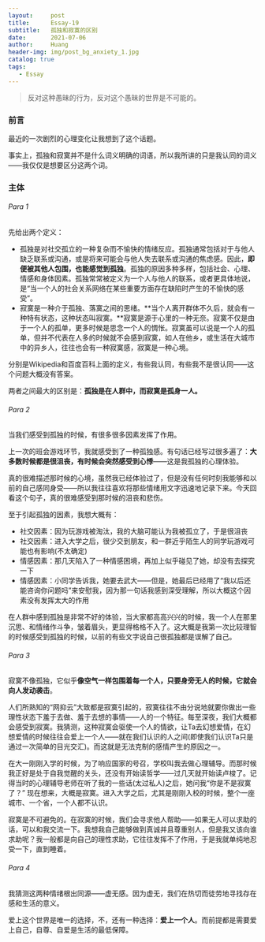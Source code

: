 ```yaml
---
layout:     post
title:      Essay-19
subtitle:   孤独和寂寞的区别
date:       2021-07-06
author:     Huang
header-img: img/post_bg_anxiety_1.jpg
catalog: true
tags:
   - Essay
---
```


> 反对这种愚昧的行为，反对这个愚昧的世界是不可能的。

### 前言

最近的一次剧烈的心理变化让我想到了这个话题。

事实上，孤独和寂寞并不是什么词义明确的词语，所以我所讲的只是我认同的词义——我仅仅是想要区分这两个词。

### 主体

###### Para 1

先给出两个定义：

* 孤独是对社交孤立的一种复杂而不愉快的情绪反应。孤独通常包括对于与他人缺乏联系或沟通，或是将来可能会与他人失去联系或沟通的焦虑感。因此，**即便被其他人包围，也能感觉到孤独**。孤独的原因多种多样，包括社会、心理、情感和身体因素。孤独常常被定义为一个人与他人的联系，或者更具体地说，是“当一个人的社会关系网络在某些重要方面存在缺陷时产生的不愉快的感受”。
* 寂寞是一种介于孤独、落寞之间的思绪。**当个人离开群体不久后，就会有一种特有状态，这种状态叫寂寞。**寂寞是源于心里的一种无奈。寂寞不仅是由于一个人的孤单，更多时候是思念一个人的惆怅。寂寞虽可以说是一个人的孤单，但并不代表在人多的时候就不会感到寂寞，如人在他乡，或生活在大城市中的异乡人，往往也会有一种寂寞感，寂寞是一种心境。

分别是Wikipedia和百度百科上面的定义，有些我认同，有些我不是很认同——这个问题大概没有答案。

两者之间最大的区别是：**孤独是在人群中，而寂寞是孤身一人。**

###### Para 2

当我们感受到孤独的时候，有很多很多因素发挥了作用。

上一次的班会游戏环节，我就感受到了一种孤独感。有句话已经写过很多遍了：**大多数时候都是很沮丧，有时候会突然感受到心悸**——这是我孤独的心理体验。

真的很难描述那时候的心境，虽然我已经体验过了，但是没有任何时刻我能够和以前的自己感同身受——所以我往往喜欢将那些情绪用文字迅速地记录下来。今天回看这个句子，真的很难感受到那时候的沮丧和悲伤。

至于引起孤独的因素，我想大概有：

* 社交因素：因为玩游戏被淘汰，我的大脑可能认为我被孤立了，于是很沮丧
* 社交因素：进入大学之后，很少交到朋友，和一群近乎陌生人的同学玩游戏可能也有影响(不太确定)
* 情感因素：那几天陷入了一种情感困境，再加上似乎碰见了她，却没有去探究一下
* 情感因素：小同学告诉我，她要去武大——但是，她最后已经用了“我以后还能咨询你问题吗”来安慰我，因为那一句话我感到深受理解，所以大概这个因素没有发挥太大的作用

在人群中感到孤独是非常不好的体验，当大家都高高兴兴的时候，我一个人在那里沉思、和情绪作斗争，皱着眉头，更显得格格不入了。这大概是我第一次比较理智的时候感受到孤独的时候，以前的有些文字说自己很孤独都是误解了自己。

###### Para 3

寂寞不像孤独，它似乎**像空气一样包围着每一个人，只要身旁无人的时候，它就会向人发动袭击**。

人们所熟知的“网抑云”大致都是寂寞引起的，寂寞往往不由分说地就要你做出一些理性状态下羞于去做、羞于去想的事情——人的一个特征。每至深夜，我们大概都会感受到寂寞。我猜测，这种寂寞会驱使一个人的情欲，让Ta去幻想爱情，在幻想爱情的时候往往会爱上一个人——就在我们认识的人之间(即使我们认识Ta只是通过一次简单的目光交汇)。而这就是无法克制的感情产生的原因之一。

在大一刚刚入学的时候，为了响应国家的号召，学校叫我去做心理辅导。而那时候我正好是处于自我觉醒的关头，还没有开始读哲学——过几天就开始读卢梭了。记得当时的心理辅导老师在听了我的一些话(太过私人)之后，她问我“你是不是寂寞了？” 现在想来，大概是寂寞。进入大学之后，尤其是刚刚入校的时候，整个一座城市、一个省，一个人都不认识。

寂寞是不可避免的。在寂寞的时候，我们会寻求他人帮助——如果无人可以求助的话，可以和我交流一下。我想我自己能够做到真诚并且尊重别人，但是我又该向谁求助呢？我一般都是向自己的理性求助，它往往发挥不了作用，于是我就单纯地忍受一下，直到睡着。

###### Para 4

我猜测这两种情绪根出同源——虚无感。因为虚无，我们在热切而徒劳地寻找存在感和生活的意义。

爱上这个世界是唯一的选择，不，还有一种选择：**爱上一个人**。而前提都是需要爱上自己，自尊、自爱是生活的最低保障。